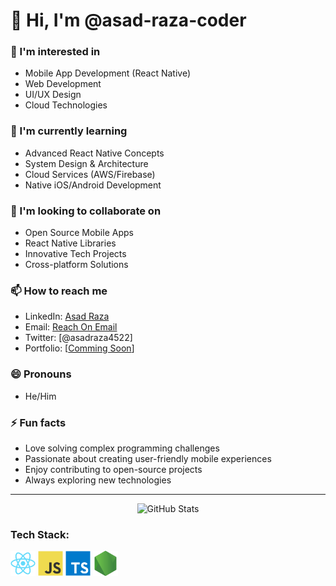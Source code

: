 # 👋 Hi, I'm @asad-raza-coder

### 👀 I'm interested in
- Mobile App Development (React Native)
- Web Development
- UI/UX Design
- Cloud Technologies

### 🌱 I'm currently learning
- Advanced React Native Concepts
- System Design & Architecture
- Cloud Services (AWS/Firebase)
- Native iOS/Android Development

### 💞️ I'm looking to collaborate on
- Open Source Mobile Apps
- React Native Libraries
- Innovative Tech Projects
- Cross-platform Solutions

### 📫 How to reach me
- LinkedIn: [Asad Raza](https://www.linkedin.com/in/asadraza4522)
- Email: [Reach On Email](raza0120@gmail.com)
- Twitter: [@asadraza4522]
- Portfolio: [[Comming Soon](https://www.linkedin.com/in/asadraza4522)]

### 😄 Pronouns
- He/Him

### ⚡ Fun facts
- Love solving complex programming challenges
- Passionate about creating user-friendly mobile experiences
- Enjoy contributing to open-source projects
- Always exploring new technologies

---

<p align="center">
  <img src="https://github-readme-stats.vercel.app/api?username=asad-raza-coder&show_icons=true&theme=dark" alt="GitHub Stats" />
</p>

### Tech Stack:
<p align="left">
  <img src="https://raw.githubusercontent.com/devicons/devicon/master/icons/react/react-original.svg" alt="react" width="40" height="40"/>
  <img src="https://raw.githubusercontent.com/devicons/devicon/master/icons/javascript/javascript-original.svg" alt="javascript" width="40" height="40"/>
  <img src="https://raw.githubusercontent.com/devicons/devicon/master/icons/typescript/typescript-original.svg" alt="typescript" width="40" height="40"/>
  <img src="https://raw.githubusercontent.com/devicons/devicon/master/icons/nodejs/nodejs-original.svg" alt="nodejs" width="40" height="40"/>
  <!-- Add more tech stack icons as needed -->
</p>

<!---
asad-raza-coder/asad-raza-coder is a ✨ special ✨ repository because its `README.md` (this file) appears on your GitHub profile.
You can click the Preview link to take a look at your changes.
--->
